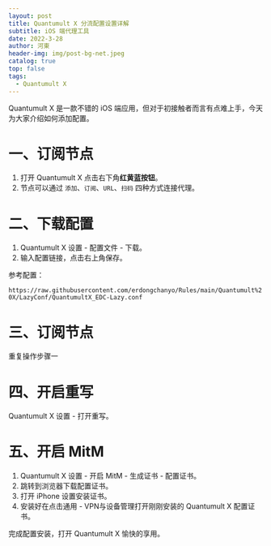 ```yaml
---
layout: post
title: Quantumult X 分流配置设置详解
subtitle: iOS 端代理工具
date: 2022-3-28
author: 河東
header-img: img/post-bg-net.jpeg
catalog: true
top: false
tags:
  - Quantumult X
---
```


Quantumult X 是一款不错的 iOS 端应用，但对于初接触者而言有点难上手，今天为大家介绍如何添加配置。

# 一、订阅节点

1. 打开 Quantumult X 点击右下角**红黄蓝按钮**。
2. 节点可以通过 `添加`、`订阅`、`URL`、`扫码` 四种方式连接代理。

# 二、下载配置

1. Quantumult X 设置 - 配置文件 - 下载。
2. 输入配置链接，点击右上角保存。


参考配置：

`https://raw.githubusercontent.com/erdongchanyo/Rules/main/Quantumult%20X/LazyConf/QuantumultX_EDC-Lazy.conf`


# 三、订阅节点

重复操作步骤一

# 四、开启重写

Quantumult X 设置 - 打开重写。

# 五、开启 MitM

1. Quantumult X 设置 - 开启 MitM - 生成证书 - 配置证书。
2. 跳转到浏览器下载配置证书。
3. 打开 iPhone 设置安装证书。
4. 安装好在点击通用 - VPN与设备管理打开刚刚安装的 Quantumult X 配置证书。

完成配置安装，打开 Quantumult X 愉快的享用。
